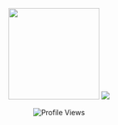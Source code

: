 <p align="center">
  <img height="180em" src="https://github-readme-stats.vercel.app/api/top-langs/?username=akshit2941&layout=compact&hide_border=true&theme=darcula&bg_color=00000000&langs_count=6&hide=jupyter%20notebook,tex,css,php" />
  <img src="https://nirzak-streak-stats.vercel.app/?user=akshit2941&theme=darcula&hide_border=true&background=00000000" />
</p>

<p align="center">
<!--   <img src="https://visitor-badge.laobi.icu/badge?page_id=akshit2941.akshit2941" alt="Visitor Badge" /> -->
  <img src="https://komarev.com/ghpvc/?username=akshit2941&color=yellow" alt="Profile Views" />
</p>
